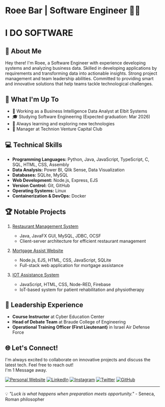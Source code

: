 # Roee Bar | Software Engineer 👨‍💻

# I DO SOFTWARE

## 👋 About Me
Hey there! I'm Roee, a Software Engineer with experience developing systems and analyzing business data.
Skilled in developing applications by requirements and transforming data into actionable insights.
Strong project management and team leadership abilities.
Committed to providing smart and innovative solutions that help teams tackle technological challenges.

## 🚀 What I'm Up To
- 💼 Working as a Business Intelligence Data Analyst at Elbit Systems
- 🎓 Studying Software Engineering (Expected graduation: Mar 2026)
- 🌱 Always learning and exploring new technologies
- 🤝 Manager at Technion Venture Capital Club

## 💻 Technical Skills
- **Programming Languages:** Python, Java, JavaScript, TypeScript, C, SQL, HTML, CSS, Assembly
- **Data Analysis:** Power BI, Qlik Sense, Data Visualization
- **Databases:** SQLite, MySQL
- **Web Development:** Node.js, Express, EJS
- **Version Control:** Git, GitHub
- **Operating Systems:** Linux
- **Containerization & DevOps:** Docker

## 🏆 Notable Projects
1. [Restaurant Management System](https://github.com/Roee-Bar/BiteME-Project/tree/main)
   - Java, JavaFX GUI, MySQL, JDBC, OCSF
   - Client-server architecture for efficient restaurant management

2. [Mortgage Assist Website](https://github.com/Roee-Bar/Mortgage-Client-and-Server-Side-Project)
   - Node.js, EJS, HTML, CSS, JavaScript, SQLite
   - Full-stack web application for mortgage assistance

3. [IOT Assistance System](https://harelzx.github.io/NinjaBraude.github.io/index.html)
   - JavaScript, HTML, CSS, Node-RED, Firebase
   - IoT-based system for patient rehabilitation and physiotherapy

## 🌟 Leadership Experience
- **Course Instructor** at Cyber Education Center
- **Head of Debate Team** at Braude College of Engineering
- **Operational Training Officer (First Lieutenant)** in Israel Air Defense Force

## 🌐 Let's Connect!
I'm always excited to collaborate on innovative projects and discuss the latest tech. Feel free to reach out!  
I'm 1 Message away.

[![Personal Website](https://img.shields.io/badge/Website-4285F4?style=for-the-badge&logo=google-chrome&logoColor=white)](https://roeebar.com/)
[![LinkedIn](https://img.shields.io/badge/LinkedIn-0077B5?style=for-the-badge&logo=linkedin&logoColor=white)](https://www.linkedin.com/in/roee-bar/)
[![Instagram](https://img.shields.io/badge/Instagram-E4405F?style=for-the-badge&logo=instagram&logoColor=white)](https://www.instagram.com/roee_bar/)
[![Twitter](https://img.shields.io/badge/Twitter-1DA1F2?style=for-the-badge&logo=twitter&logoColor=white)](https://x.com/theroeebar)
[![GitHub](https://img.shields.io/badge/GitHub-100000?style=for-the-badge&logo=github&logoColor=white)](https://github.com/Roee-Bar)

---

💡 _"Luck is what happens when preparation meets opportunity."_ - Seneca, Roman philosopher
